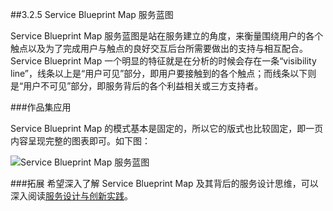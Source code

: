 ##3.2.5 Service Blueprint Map 服务蓝图

Service Blueprint Map 服务蓝图是站在服务建立的角度，来衡量围绕用户的各个触点以及为了完成用户与触点的良好交互后台所需要做出的支持与相互配合。Service Blueprint Map 一个明显的特征就是在分析的时候会存在一条“visibility line”，线条以上是“用户可见”部分，即用户要接触到的各个触点；而线条以下则是“用户不可见”部分，即服务背后的各个利益相关或三方支持者。

###作品集应用

Service Blueprint Map 的模式基本是固定的，所以它的版式也比较固定，即一页内容呈现完整的图表即可。如下图：

![Service Blueprint Map 服务蓝图](http://kitpic.makebi.net/id/ued/id-36.jpg)



###拓展
希望深入了解 Service Blueprint Map 及其背后的服务设计思维，可以深入阅读[服务设计与创新实践](https://book.douban.com/subject/26464952/)。

